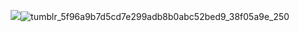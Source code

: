 <p align="center"> <img src="https://github.com/user-attachments/assets/d7994bf0-2b12-40c1-8a83-c03f3c8ee204"


![tumblr_5f96a9b7d5cd7e299adb8b0abc52bed9_38f05a9e_250](https://github.com/user-attachments/assets/c158ca82-53fb-419f-9364-8a57654fe527)
